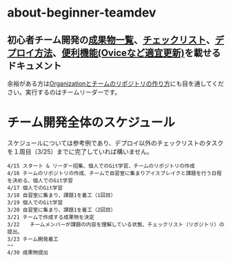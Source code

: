# about-beginner-teamdev
## 初心者チーム開発の[成果物一覧](https://github.com/recursion-git-work-shop/about-beginner-teamdev/blob/main/portfolios.md)、[チェックリスト](https://github.com/recursion-git-work-shop/about-beginner-teamdev/blob/main/checklist.md)、[デプロイ方法](https://github.com/recursion-git-work-shop/about-beginner-teamdev/blob/main/deploy.md)、[便利機能(Oviceなど適宜更新)](https://github.com/recursion-git-work-shop/about-beginner-teamdev/blob/main/util.md)を載せるドキュメント

余裕がある方は[Organizationとチームのリポジトリの作り方](https://github.com/recursion-git-work-shop/teamleaders/blob/develop/create-repository.md)にも目を通してください。実行するのはチームリーダーです。


# チーム開発全体のスケジュール

スケジュールについては参考例であり、デプロイ以外のチェックリストのタスクを１周目（3/25）までに完了していれば構いません。

```
4/15 スタート & リーダー招集、個人でのGit学習、チームのリポジトリの作成
4/16 チームのリポジトリの作成、チームで自習室に集まりアイスブレイクと課題を行う日程を決める、個人でのGit学習
4/17 個人でのGit学習
3/18 自習室に集まり、課題1を着工（1回目）
3/19 個人でのGit学習
3/20 自習室に集まり、課題1を着工（2回目）
3/21 チームで作成する成果物を決定
3/22　　チームメンバーが課題の内容を理解している状態、チェックリスト（リポジトリ）の提出。
3/23 チーム開発着工
~~
4/30 成果物提出
```
